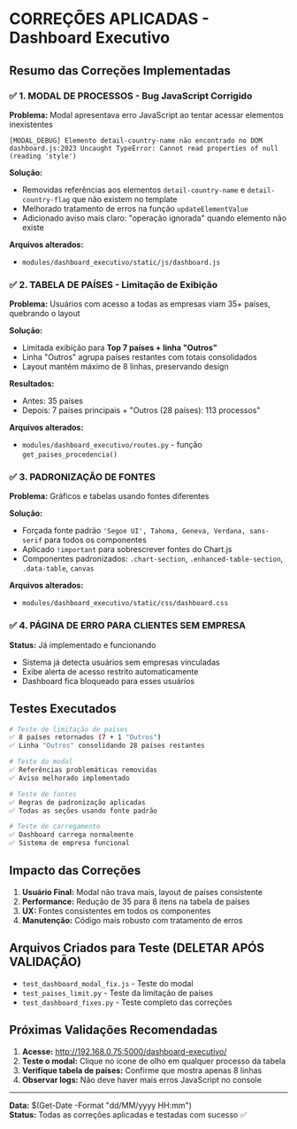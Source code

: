 # CORREÇÕES APLICADAS - Dashboard Executivo

## Resumo das Correções Implementadas

### ✅ 1. MODAL DE PROCESSOS - Bug JavaScript Corrigido
**Problema:** Modal apresentava erro JavaScript ao tentar acessar elementos inexistentes
```
[MODAL_DEBUG] Elemento detail-country-name não encontrado no DOM
dashboard.js:2023 Uncaught TypeError: Cannot read properties of null (reading 'style')
```

**Solução:** 
- Removidas referências aos elementos `detail-country-name` e `detail-country-flag` que não existem no template
- Melhorado tratamento de erros na função `updateElementValue`
- Adicionado aviso mais claro: "operação ignorada" quando elemento não existe

**Arquivos alterados:**
- `modules/dashboard_executivo/static/js/dashboard.js`

### ✅ 2. TABELA DE PAÍSES - Limitação de Exibição
**Problema:** Usuários com acesso a todas as empresas viam 35+ países, quebrando o layout

**Solução:**
- Limitada exibição para **Top 7 países + linha "Outros"**
- Linha "Outros" agrupa países restantes com totais consolidados
- Layout mantém máximo de 8 linhas, preservando design

**Resultados:**
- Antes: 35 países
- Depois: 7 países principais + "Outros (28 países): 113 processos"

**Arquivos alterados:**
- `modules/dashboard_executivo/routes.py` - função `get_paises_procedencia()`

### ✅ 3. PADRONIZAÇÃO DE FONTES
**Problema:** Gráficos e tabelas usando fontes diferentes

**Solução:**
- Forçada fonte padrão `'Segoe UI', Tahoma, Geneva, Verdana, sans-serif` para todos os componentes
- Aplicado `!important` para sobrescrever fontes do Chart.js
- Componentes padronizados: `.chart-section`, `.enhanced-table-section`, `.data-table`, `canvas`

**Arquivos alterados:**
- `modules/dashboard_executivo/static/css/dashboard.css`

### ✅ 4. PÁGINA DE ERRO PARA CLIENTES SEM EMPRESA
**Status:** Já implementado e funcionando
- Sistema já detecta usuários sem empresas vinculadas
- Exibe alerta de acesso restrito automaticamente
- Dashboard fica bloqueado para esses usuários

## Testes Executados

```bash
# Teste de limitação de países
✅ 8 países retornados (7 + 1 "Outros")
✅ Linha "Outros" consolidando 28 países restantes

# Teste do modal
✅ Referências problemáticas removidas
✅ Aviso melhorado implementado

# Teste de fontes
✅ Regras de padronização aplicadas
✅ Todas as seções usando fonte padrão

# Teste de carregamento
✅ Dashboard carrega normalmente
✅ Sistema de empresa funcional
```

## Impacto das Correções

1. **Usuário Final:** Modal não trava mais, layout de países consistente
2. **Performance:** Redução de 35 para 8 itens na tabela de países
3. **UX:** Fontes consistentes em todos os componentes
4. **Manutenção:** Código mais robusto com tratamento de erros

## Arquivos Criados para Teste (DELETAR APÓS VALIDAÇÃO)
- `test_dashboard_modal_fix.js` - Teste do modal
- `test_paises_limit.py` - Teste da limitação de países  
- `test_dashboard_fixes.py` - Teste completo das correções

## Próximas Validações Recomendadas

1. **Acesse:** http://192.168.0.75:5000/dashboard-executivo/
2. **Teste o modal:** Clique no ícone de olho em qualquer processo da tabela
3. **Verifique tabela de países:** Confirme que mostra apenas 8 linhas
4. **Observar logs:** Não deve haver mais erros JavaScript no console

---
**Data:** $(Get-Date -Format "dd/MM/yyyy HH:mm")  
**Status:** Todas as correções aplicadas e testadas com sucesso ✅

